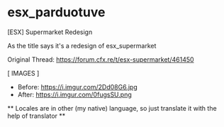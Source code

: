 # esx_parduotuve
[ESX] Supermarket Redesign

As the title says it's a redesign of esx_supermarket

Original Thread: https://forum.cfx.re/t/esx-supermarket/461450

[ IMAGES ]
- Before: https://i.imgur.com/2Dd08G6.jpg
- After: https://i.imgur.com/0fugsSU.png

** Locales are in other (my native) language, so just translate it with the help of translator **
